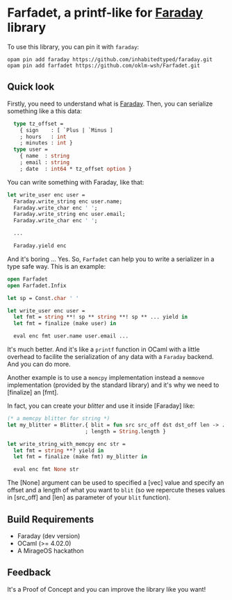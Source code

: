 # Farfadet, a printf-like for [Faraday](https://github.com/inhabitedtype/faraday) library

To use this library, you can pin it with `faraday`:
```
opam pin add faraday https://github.com/inhabitedtyped/faraday.git
opam pin add farfadet https://github.com/oklm-wsh/Farfadet.git
```

## Quick look

Firstly,        you        need        to        understand        what       is
[Faraday](https://github.com/inhabitedtype/faraday).  Then,  you  can  serialize
something like a this data:

```ocaml
  type tz_offset =
    { sign    : [ `Plus | `Minus ]
    ; hours   : int
    ; minutes : int }
  type user =
    { name  : string
    ; email : string
    ; date  : int64 * tz_offset option }
```

You can write something with Faraday, like that:

```ocaml
let write_user enc user =
  Faraday.write_string enc user.name;
  Faraday.write_char enc ' ';
  Faraday.write_string enc user.email;
  Faraday.write_char enc ' ';

  ...

  Faraday.yield enc
```

And it's boring ...  Yes. So, `Farfadet` can help you to write a serializer in a
type safe way. This is an example:

```ocaml
open Farfadet
open Farfadet.Infix

let sp = Const.char ' '

let write_user enc user =
  let fmt = string **! sp ** string **! sp ** ... yield in
  let fmt = finalize (make user) in

  eval enc fmt user.name user.email ...
```

It's much  better.  And it's  like a `printf`  function in  OCaml with  a little
overhead to  facilite the serialization of  any data  with a  `Faraday` backend.
And you can do more.

Another  example  is  to  use  a  `memcpy`  implementation  instead  a `memmove`
implementation (provided by  the  standard  library)  and  it's  why  we need to
[finalize] an [fmt].

In fact, you can create your *blitter* and use it inside [Faraday] like:

```ocaml
(* a memcpy blitter for string *)
let my_blitter = Blitter.{ blit = fun src src_off dst dst_off len -> ...
                         ; length = String.length }

let write_string_with_memcpy enc str =
  let fmt = string **? yield in
  let fmt = finalize (make fmt) my_blitter in

  eval enc fmt None str
```

The [None] argument can  be  used  to  specified  a  [vec]  value and specify an
offset and a  length of what you  want to `blit` (so we  repercute theses values
in [src_off] and [len] as parameter of your `blit` function).

## Build Requirements

 * Faraday (dev version)
 * OCaml (>= 4.02.0)
 * A MirageOS hackathon

## Feedback

It's a Proof of Concept and you can improve the library like you want!
